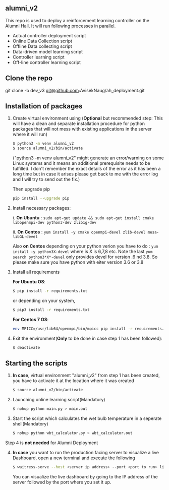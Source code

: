 ## alumni_v2

This repo is used to deploy a reinforcement learning controller on the Alumni Hall. It will run following processes in parallel.

* Actual controller deployment script
* Online Data Collection script
* Offline Data collecting script
* Data-driven model learning script
* Controller learning script
* Off-line controller learning script

## Clone the repo

git clone -b dev_v3 git@github.com:AvisekNaug/ah_deployment.git

## Installation of packages

1. Create virtual environment using (**Optional** but recommended step: This will have a clean and separate installation procedure for python packages that will not mess with existing applications in the server where it will run)
	```bash
	$ python3 -m venv alumni_v2
	$ source alumni_v2/bin/activate
	```
	("python3 -m venv alumni_v2" might generate an error/warning on some Linux systems and it means an additional prerequisite needs to be fulfilled. I don't remember the exact details of the error as it has been a long time but in case it arises please get back to me with the error log and I will try to send out the fix.)

	Then upgrade pip
	```bash
	pip install --upgrade pip
	```

2. Install necessary packages: 

	i. **On Ubuntu** : ```sudo apt-get update && sudo apt-get install cmake libopenmpi-dev python3-dev zlib1g-dev```

	ii. **On Centos** : ```yum install -y cmake openmpi-devel zlib-devel mesa-libGL-devel```

	Also **on Centos** depending on your python verion you have to do : ```yum install -y python3X-devel``` where is X is 6,7,8 etc. Note the last ```yum search python3*X*-devel``` only provides devel for version .6 nd 3.8. So please make sure you have python with eiter version 3.6 or 3.8


3. Install all requirements

	**For Ubuntu OS**:
	```bash
	$ pip install -r requirements.txt
	```
	or depending on your system,
	```bash
	$ pip3 install -r requirements.txt
	```
	
	**For Centos 7 OS**:
	```bash
	env MPICC=/usr/lib64/openmpi/bin/mpicc pip install -r requirements.txt
	```

4. Exit the environment(**Only** to be done in case step 1 has been followed):
	```bash
	$ deactivate
	```

## Starting the scripts

1. **In case**, virtual environment "alumni_v2" from step 1 has been created, you have to activate it at the location where it was created
	```bash
	$ source alumni_v2/bin/activate
	```

1. Launching online learning script(Mandatory)
	```bash
	$ nohup python main.py > main.out
	```

2. Start the script which calculates the wet bulb temperature in a seperate shell(Mandatory)
	```bash
	$ nohup python wbt_calculator.py > wbt_calculator.out
	```
Step 4 is **not needed** for Alumni Deployment

4. **In case** you want to run the production facing server to visualize a live Dashboard, open a new terminal and execute the following
	```bash
	$ waitress-serve --host <server ip address> --port <port to run> live_plot:app.server
	```

	You can visualize the live dashboard by going to the IP address of the server followed by the port where you set it up.

<!-- 3. Install jupyter notebook extensions for rich extensions: Navigate to "Extensions" after notebook launch to enable desired extensions like Hinterland, Cell Collapse etc
	```bash
	pip install notebook
	pip install jupyter_contrib_nbextensions
	jupyter contrib nbextension install --user
	pip install jupyter_nbextensions_configurator
	jupyter nbextensions_configurator enable --user
	``` -->
